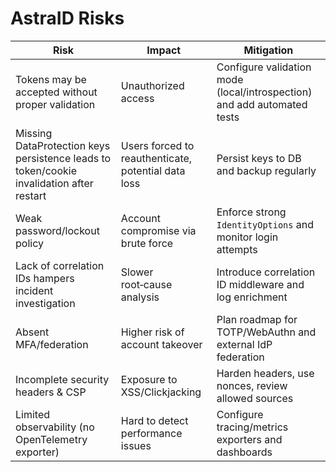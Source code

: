 # AstraID Risks

| Risk | Impact | Mitigation |
|---|---|---|
| Tokens may be accepted without proper validation | Unauthorized access | Configure validation mode (local/introspection) and add automated tests |
| Missing DataProtection keys persistence leads to token/cookie invalidation after restart | Users forced to reauthenticate, potential data loss | Persist keys to DB and backup regularly |
| Weak password/lockout policy | Account compromise via brute force | Enforce strong `IdentityOptions` and monitor login attempts |
| Lack of correlation IDs hampers incident investigation | Slower root‑cause analysis | Introduce correlation ID middleware and log enrichment |
| Absent MFA/federation | Higher risk of account takeover | Plan roadmap for TOTP/WebAuthn and external IdP federation |
| Incomplete security headers & CSP | Exposure to XSS/Clickjacking | Harden headers, use nonces, review allowed sources |
| Limited observability (no OpenTelemetry exporter) | Hard to detect performance issues | Configure tracing/metrics exporters and dashboards |
